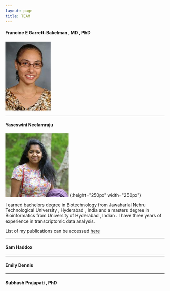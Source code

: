 ```yaml
---
layout: page
title: TEAM
---
```


#### Francine E Garrett-Bakelman , MD , PhD
![Fran](_images/FGB.png)

----

#### Yaseswini Neelamraju

![Yaseswini](_images/YN.jpg)
{:height="250px" width="250px"}

I earned bachelors degree in Biotechnology from Jawaharlal Nehru Technological University , Hyderabad , India and a masters degree in Bioinformatics from University of Hyderabad , Indian . I have three years of experience in transcriptomic data analysis.

List of my publications can be accessed [here][YN_pubmed]

----

#### Sam Haddox

----

#### Emily Dennis

----

#### Subhash Prajapati , PhD



<!-- Pubmed Links in alphabetical order -->
[YN_pubmed]: https://www.ncbi.nlm.nih.gov/pubmed/?term=neelamraju%2C+yaseswini



